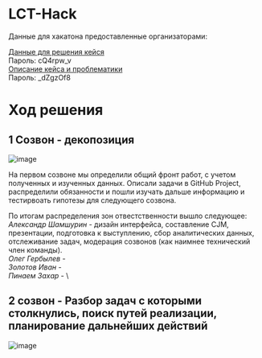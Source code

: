 # LCT-Hack

Данные для хакатона предоставленные организаторами:

[Данные для решения кейся](https://disk.yandex.ru/d/BZH_tXEaNzozcg)\
Пароль: cQ4rpw_v\
[Описание кейса и проблематики](https://disk.yandex.ru/d/zkYCBJR1mUx3Gg)\
Пароль: _dZgzOf8

# Ход решения
## 1 Созвон - декопозиция 
![image](https://github.com/team12-hackatons/LCT-Hack/assets/107514777/24f0aa9e-2808-42bc-bf08-94883a3c55cd)

На первом созвоне мы определили общий фронт работ, с учетом полученных и изученных данных. Описали задачи в GitHub Project, распределили обязанности и пошли изучать дальше информацию и тестирвоать гипотезы для следующего созвона.

По итогам распределения зон отвестственности вышло следующее:\
*Александр Шамшурин* - дизайн интерфейса, составление CJM, презентации, подготовка к выступлению, сбор аналитических данных, отслеживание задач, модерация созвонов (как наимнее технический член команды).\
*Олег Гербылев* - \
*Золотов Иван* - \
*Пинаем Захар* - \

## 2 созвон - Разбор задач с которыми столкнулись, поиск путей реализации, планирование дальнейших действий
![image](https://github.com/team12-hackatons/LCT-Hack/assets/107514777/78f0b884-5834-41dc-8fb7-8262e0ee69ff)




